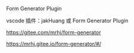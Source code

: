 Form Generator Plugin

vscode 插件：jakHuang
或
Form Generator Plugin

https://gitee.com/mrhj/form-generator

https://mrhj.gitee.io/form-generator/#/